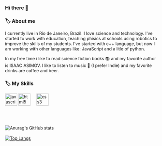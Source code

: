 ### Hi there 👋

### 🏷️ About me
<p>
  I currently live in Rio de Janeiro, Brazil. I love science and technology. I've started to work with education, teaching phisics at schools using robotics to improve the skills of my students. I've started with c++ language, but now I am working with other languages like: JavaScript and a litle of python.    
  
</p>
<p>
  In my free time i like to read science fiction books 📚 and my favorite author is ISAAC ASIMOV. I like to listen to music 🎵 (I prefer Indie) and my favorite drinks are coffee and beer. 
</p>

### 🏷️ My Skills
<p>
<img src="https://cdn.jsdelivr.net/gh/devicons/devicon/icons/nodejs/nodejs-original.svg" alt="javascript" width="40" height="40" />
<img src="https://cdn.jsdelivr.net/gh/devicons/devicon/icons/html5/html5-original.svg" alt="html5" width="40" height="40" /> &nbsp; &nbsp;
<img src="https://cdn.jsdelivr.net/gh/devicons/devicon/icons/css3/css3-original.svg" alt="css3" width="40" height="40" />
<p/> <br/> <br />

![Anurag's GitHub stats](https://github-readme-stats.vercel.app/api?username=gleiMoura&show_icons=true&theme=radical) <br /> <br />
[![Top Langs](https://github-readme-stats.vercel.app/api/top-langs/?username=gleiMoura&layout=compact)](https://github.com/anuraghazra/github-readme-stats)
